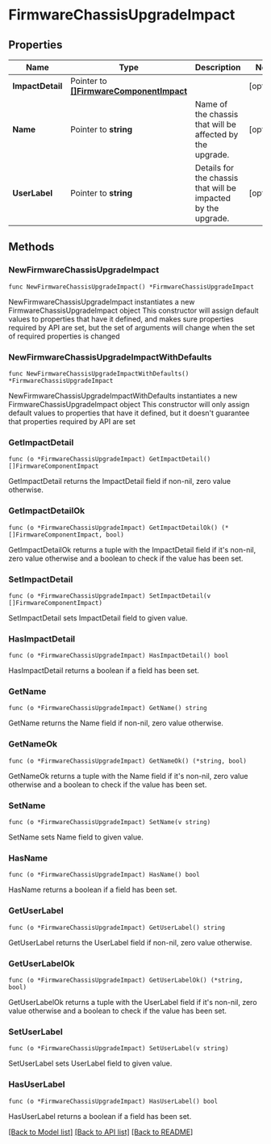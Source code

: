 # FirmwareChassisUpgradeImpact

## Properties

Name | Type | Description | Notes
------------ | ------------- | ------------- | -------------
**ImpactDetail** | Pointer to [**[]FirmwareComponentImpact**](firmware.ComponentImpact.md) |  | [optional] 
**Name** | Pointer to **string** | Name of the chassis that will be affected by the upgrade. | [optional] 
**UserLabel** | Pointer to **string** | Details for the chassis that will be impacted by the upgrade. | [optional] 

## Methods

### NewFirmwareChassisUpgradeImpact

`func NewFirmwareChassisUpgradeImpact() *FirmwareChassisUpgradeImpact`

NewFirmwareChassisUpgradeImpact instantiates a new FirmwareChassisUpgradeImpact object
This constructor will assign default values to properties that have it defined,
and makes sure properties required by API are set, but the set of arguments
will change when the set of required properties is changed

### NewFirmwareChassisUpgradeImpactWithDefaults

`func NewFirmwareChassisUpgradeImpactWithDefaults() *FirmwareChassisUpgradeImpact`

NewFirmwareChassisUpgradeImpactWithDefaults instantiates a new FirmwareChassisUpgradeImpact object
This constructor will only assign default values to properties that have it defined,
but it doesn't guarantee that properties required by API are set

### GetImpactDetail

`func (o *FirmwareChassisUpgradeImpact) GetImpactDetail() []FirmwareComponentImpact`

GetImpactDetail returns the ImpactDetail field if non-nil, zero value otherwise.

### GetImpactDetailOk

`func (o *FirmwareChassisUpgradeImpact) GetImpactDetailOk() (*[]FirmwareComponentImpact, bool)`

GetImpactDetailOk returns a tuple with the ImpactDetail field if it's non-nil, zero value otherwise
and a boolean to check if the value has been set.

### SetImpactDetail

`func (o *FirmwareChassisUpgradeImpact) SetImpactDetail(v []FirmwareComponentImpact)`

SetImpactDetail sets ImpactDetail field to given value.

### HasImpactDetail

`func (o *FirmwareChassisUpgradeImpact) HasImpactDetail() bool`

HasImpactDetail returns a boolean if a field has been set.

### GetName

`func (o *FirmwareChassisUpgradeImpact) GetName() string`

GetName returns the Name field if non-nil, zero value otherwise.

### GetNameOk

`func (o *FirmwareChassisUpgradeImpact) GetNameOk() (*string, bool)`

GetNameOk returns a tuple with the Name field if it's non-nil, zero value otherwise
and a boolean to check if the value has been set.

### SetName

`func (o *FirmwareChassisUpgradeImpact) SetName(v string)`

SetName sets Name field to given value.

### HasName

`func (o *FirmwareChassisUpgradeImpact) HasName() bool`

HasName returns a boolean if a field has been set.

### GetUserLabel

`func (o *FirmwareChassisUpgradeImpact) GetUserLabel() string`

GetUserLabel returns the UserLabel field if non-nil, zero value otherwise.

### GetUserLabelOk

`func (o *FirmwareChassisUpgradeImpact) GetUserLabelOk() (*string, bool)`

GetUserLabelOk returns a tuple with the UserLabel field if it's non-nil, zero value otherwise
and a boolean to check if the value has been set.

### SetUserLabel

`func (o *FirmwareChassisUpgradeImpact) SetUserLabel(v string)`

SetUserLabel sets UserLabel field to given value.

### HasUserLabel

`func (o *FirmwareChassisUpgradeImpact) HasUserLabel() bool`

HasUserLabel returns a boolean if a field has been set.


[[Back to Model list]](../README.md#documentation-for-models) [[Back to API list]](../README.md#documentation-for-api-endpoints) [[Back to README]](../README.md)


